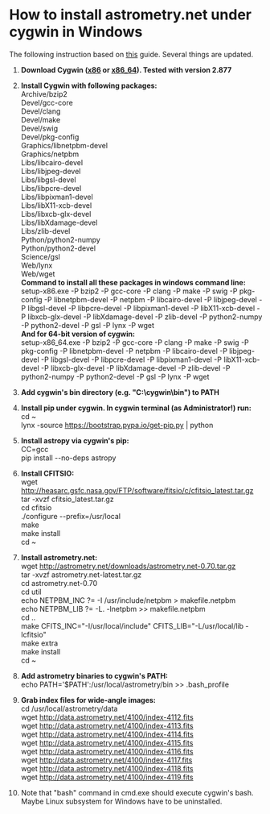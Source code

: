 # How to install astrometry.net under cygwin in Windows

The following instruction based on [this](https://sites.google.com/site/jmastronomy/Software/astrometry-net-setup) guide. Several things are updated.

1. **Download Cygwin ([x86](https://www.cygwin.com/setup-x86.exe) or [x86_64](https://www.cygwin.com/setup-x86_64.exe)). Tested with version 2.877**

2. **Install Cygwin with following packages:**  
Archive/bzip2  
Devel/gcc-core  
Devel/clang  
Devel/make  
Devel/swig  
Devel/pkg-config  
Graphics/libnetpbm-devel  
Graphics/netpbm  
Libs/libcairo-devel  
Libs/libjpeg-devel  
Libs/libgsl-devel  
Libs/libpcre-devel  
Libs/libpixman1-devel  
Libs/libX11-xcb-devel  
Libs/libxcb-glx-devel  
Libs/libXdamage-devel  
Libs/zlib-devel  
Python/python2-numpy  
Python/python2-devel  
Science/gsl  
Web/lynx  
Web/wget  
**Command to install all these packages in windows command line:**  
setup-x86.exe -P bzip2 -P gcc-core -P clang -P make -P swig -P pkg-config -P libnetpbm-devel -P netpbm -P libcairo-devel -P libjpeg-devel -P libgsl-devel -P libpcre-devel -P libpixman1-devel -P libX11-xcb-devel -P libxcb-glx-devel -P libXdamage-devel -P zlib-devel -P python2-numpy -P python2-devel -P gsl -P lynx -P wget  
**And for 64-bit version of cygwin:**  
setup-x86_64.exe -P bzip2 -P gcc-core -P clang -P make -P swig -P pkg-config -P libnetpbm-devel -P netpbm -P libcairo-devel -P libjpeg-devel -P libgsl-devel -P libpcre-devel -P libpixman1-devel -P libX11-xcb-devel -P libxcb-glx-devel -P libXdamage-devel -P zlib-devel -P python2-numpy -P python2-devel -P gsl -P lynx -P wget  
3. **Add cygwin's bin directory (e.g. "C:\cygwin\bin") to PATH**  

4. **Install pip under cygwin. In cygwin terminal (as Administrator!) run:**  
cd ~  
lynx -source https://bootstrap.pypa.io/get-pip.py | python

5. **Install astropy via cygwin's pip:**  
CC=gcc  
pip install --no-deps astropy

6. **Install CFITSIO:**  
wget http://heasarc.gsfc.nasa.gov/FTP/software/fitsio/c/cfitsio_latest.tar.gz  
tar -xvzf cfitsio_latest.tar.gz  
cd cfitsio  
./configure --prefix=/usr/local  
make  
make install  
cd ~  

7. **Install astrometry.net:**  
wget http://astrometry.net/downloads/astrometry.net-0.70.tar.gz  
tar -xvzf astrometry.net-latest.tar.gz  
cd astrometry.net-0.70  
cd util  
echo NETPBM_INC ?= -I /usr/include/netpbm > makefile.netpbm  
echo NETPBM_LIB ?= -L. -lnetpbm >> makefile.netpbm  
cd ..  
make CFITS_INC="-I/usr/local/include" CFITS_LIB="-L/usr/local/lib -lcfitsio"  
make extra  
make install  
cd ~  

8. **Add astrometry binaries to cygwin's PATH:**  
echo PATH='$PATH':/usr/local/astrometry/bin >> .bash_profile  

9. **Grab index files for wide-angle images:**  
cd /usr/local/astrometry/data  
wget http://data.astrometry.net/4100/index-4112.fits  
wget http://data.astrometry.net/4100/index-4113.fits  
wget http://data.astrometry.net/4100/index-4114.fits  
wget http://data.astrometry.net/4100/index-4115.fits  
wget http://data.astrometry.net/4100/index-4116.fits  
wget http://data.astrometry.net/4100/index-4117.fits  
wget http://data.astrometry.net/4100/index-4118.fits  
wget http://data.astrometry.net/4100/index-4119.fits  
  
10. Note that "bash" command in cmd.exe should execute cygwin's bash. Maybe Linux subsystem for Windows have to be uninstalled.  